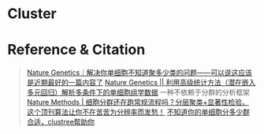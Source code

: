 # Cluster

# Reference & Citation
> [Nature Genetics｜解决你单细胞不知道聚多少类的问题——可以说这应该是近期最好的一篇内容了](https://mp.weixin.qq.com/s/Zgy0F5-vGNRACDmWt7Wz4A)
> [Nature Genetics || 利用高级统计方法（潜在嵌入多元回归）解析多条件下的单细胞组学数据](https://mp.weixin.qq.com/s/SdZwKTPFDbpY-QUxbBwc8w) 一种不依赖于分群的分析框架
> [Nature Methods | 细胞分群还在跑常规流程吗？分层聚类+显著性检验，这个顶刊算法让你不在苦苦为分辨率而发愁！](https://mp.weixin.qq.com/s/y4_yMPbor8xI8dykJsj6qA)
> [不知道你的单细胞分多少群合适，clustree帮助你](https://mp.weixin.qq.com/s/cfo10QtxCasWfF4V9apUvw)